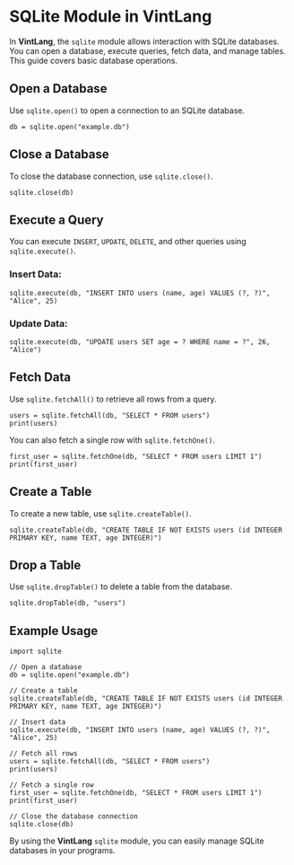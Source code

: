 # SQLite Module in VintLang

In **VintLang**, the `sqlite` module allows interaction with SQLite databases. You can open a database, execute queries, fetch data, and manage tables. This guide covers basic database operations.

## Open a Database

Use `sqlite.open()` to open a connection to an SQLite database.

```vint
db = sqlite.open("example.db")
```

## Close a Database

To close the database connection, use `sqlite.close()`.

```vint
sqlite.close(db)
```

## Execute a Query

You can execute `INSERT`, `UPDATE`, `DELETE`, and other queries using `sqlite.execute()`.

### Insert Data:

```vint
sqlite.execute(db, "INSERT INTO users (name, age) VALUES (?, ?)", "Alice", 25)
```

### Update Data:

```vint
sqlite.execute(db, "UPDATE users SET age = ? WHERE name = ?", 26, "Alice")
```

## Fetch Data

Use `sqlite.fetchAll()` to retrieve all rows from a query.

```vint
users = sqlite.fetchAll(db, "SELECT * FROM users")
print(users)
```

You can also fetch a single row with `sqlite.fetchOne()`.

```vint
first_user = sqlite.fetchOne(db, "SELECT * FROM users LIMIT 1")
print(first_user)
```

## Create a Table

To create a new table, use `sqlite.createTable()`.

```vint
sqlite.createTable(db, "CREATE TABLE IF NOT EXISTS users (id INTEGER PRIMARY KEY, name TEXT, age INTEGER)")
```

## Drop a Table

Use `sqlite.dropTable()` to delete a table from the database.

```vint
sqlite.dropTable(db, "users")
```

## Example Usage

```vint
import sqlite

// Open a database
db = sqlite.open("example.db")

// Create a table
sqlite.createTable(db, "CREATE TABLE IF NOT EXISTS users (id INTEGER PRIMARY KEY, name TEXT, age INTEGER)")

// Insert data
sqlite.execute(db, "INSERT INTO users (name, age) VALUES (?, ?)", "Alice", 25)

// Fetch all rows
users = sqlite.fetchAll(db, "SELECT * FROM users")
print(users)

// Fetch a single row
first_user = sqlite.fetchOne(db, "SELECT * FROM users LIMIT 1")
print(first_user)

// Close the database connection
sqlite.close(db)
```

By using the **VintLang** `sqlite` module, you can easily manage SQLite databases in your programs.
